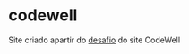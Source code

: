 # codewell
Site criado apartir do <a href="https://kaiozynn.github.io/codewell/ondeck/index.html">desafio</a> do site CodeWell
